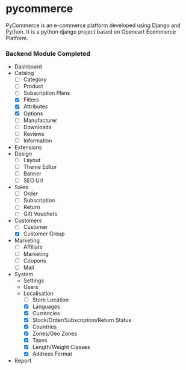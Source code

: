 # pycommerce
PyCommerce is an e-commerce platform developed using Django and Python. It is a python django project based on Opencart Ecommerce Platform.

### Backend Module Completed
- Dashboard
- Catalog
    - [ ] Category
    - [ ] Product
    - [ ] Subscription Plans
    - [x] Filters
    - [x] Attributes
    - [x] Options
    - [ ] Manufacturer
    - [ ] Downloads
    - [ ] Reviews
    - [ ] Information
- Extensions
- Design
    - [ ] Layout
    - [ ] Theme Editor
    - [ ] Banner
    - [ ] SEO Url
- Sales
    - [ ] Order
    - [ ] Subscription
    - [ ] Return
    - [ ] Gift Vouchers
- Customers
    - [ ] Customer
    - [x] Customer Group
- Marketing
    - [ ] Affiliate
    - [ ] Marketing
    - [ ] Coupons
    - [ ] Mail
- System
    - Settings
    - Users
    - Localisation
        - [ ] Store Location
        - [x] Languages
        - [x] Currencies
        - [x] Stock/Order/Subscription/Return Status
        - [x] Countries
        - [x] Zones/Geo Zones
        - [x] Taxes
        - [x] Length/Weight Classes
        - [x] Address Format
- Report